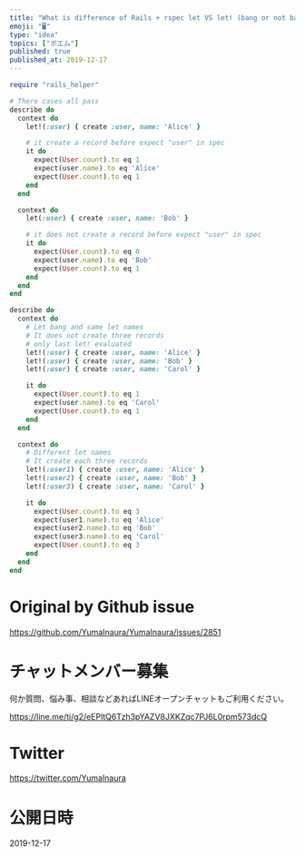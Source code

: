 ```yaml
---
title: "What is difference of Rails + rspec let VS let! (bang or not bang?) : "
emoji: "🖥"
type: "idea"
topics: ["ポエム"]
published: true
published_at: 2019-12-17
---
```


```rb
require "rails_helper"

# There cases all pass
describe do
  context do
    let!(:user) { create :user, name: 'Alice' }

    # it create a record before expect "user" in spec
    it do
      expect(User.count).to eq 1
      expect(user.name).to eq 'Alice'
      expect(User.count).to eq 1
    end
  end

  context do
    let(:user) { create :user, name: 'Bob' }

    # it does not create a record before expect "user" in spec
    it do
      expect(User.count).to eq 0
      expect(user.name).to eq 'Bob'
      expect(User.count).to eq 1
    end
  end
end

describe do
  context do
    # Let bang and same let names
    # It does not create three records
    # only last let! evaluated
    let!(:user) { create :user, name: 'Alice' }
    let!(:user) { create :user, name: 'Bob' }
    let!(:user) { create :user, name: 'Carol' }

    it do
      expect(User.count).to eq 1
      expect(user.name).to eq 'Carol'
      expect(User.count).to eq 1
    end
  end

  context do
    # Different let names
    # It create each three records
    let!(:user1) { create :user, name: 'Alice' }
    let!(:user2) { create :user, name: 'Bob' }
    let!(:user3) { create :user, name: 'Carol' }

    it do
      expect(User.count).to eq 3
      expect(user1.name).to eq 'Alice'
      expect(user2.name).to eq 'Bob'
      expect(user3.name).to eq 'Carol'
      expect(User.count).to eq 3
    end
  end
end

```

# Original by Github issue

https://github.com/YumaInaura/YumaInaura/issues/2851








<!-- Update From Qiita API -->

# チャットメンバー募集


何か質問、悩み事、相談などあればLINEオープンチャットもご利用ください。

https://line.me/ti/g2/eEPltQ6Tzh3pYAZV8JXKZqc7PJ6L0rpm573dcQ





# Twitter


https://twitter.com/YumaInaura


<!-- Update From Qiita API -->



# 公開日時

2019-12-17
